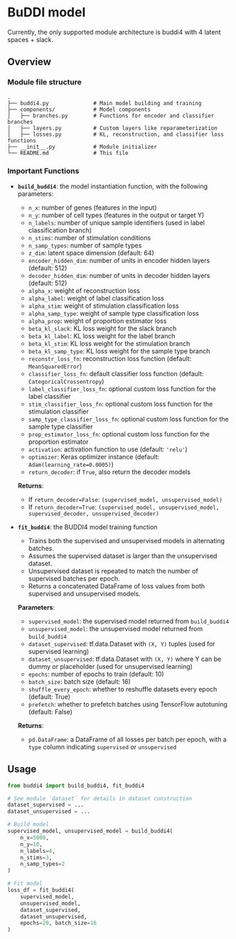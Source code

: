 # BuDDI model
Currently, the only supported module architecture is buddi4 with 4 latent spaces + slack. 

## Overview

### Module file structure
```
.
├── buddi4.py              # Main model building and training
├── components/            # Model components
│   ├── branches.py        # Functions for encoder and classifier branches
│   ├── layers.py          # Custom layers like reparameterization
│   ├── losses.py          # KL, reconstruction, and classifier loss functions
├── __init__.py            # Module initializer
└── README.md              # This file
```

### Important Functions

- **`build_buddi4`**: the model instantiation function, with the following parameters:
    - `n_x`: number of genes (features in the input)
    - `n_y`: number of cell types (features in the output or target Y)
    - `n_labels`: number of unique sample identifiers (used in label classification branch)
    - `n_stims`: number of stimulation conditions
    - `n_samp_types`: number of sample types
    - `z_dim`: latent space dimension (default: 64)
    - `encoder_hidden_dim`: number of units in encoder hidden layers (default: 512)
    - `decoder_hidden_dim`: number of units in decoder hidden layers (default: 512)
    - `alpha_x`: weight of reconstruction loss
    - `alpha_label`: weight of label classification loss
    - `alpha_stim`: weight of stimulation classification loss
    - `alpha_samp_type`: weight of sample type classification loss
    - `alpha_prop`: weight of proportion estimator loss
    - `beta_kl_slack`: KL loss weight for the slack branch
    - `beta_kl_label`: KL loss weight for the label branch
    - `beta_kl_stim`: KL loss weight for the stimulation branch
    - `beta_kl_samp_type`: KL loss weight for the sample type branch
    - `reconstr_loss_fn`: reconstruction loss function (default: `MeanSquaredError`)
    - `classifier_loss_fn`: default classifier loss function (default: `CategoricalCrossentropy`)
    - `label_classifier_loss_fn`: optional custom loss function for the label classifier
    - `stim_classifier_loss_fn`: optional custom loss function for the stimulation classifier
    - `samp_type_classifier_loss_fn`: optional custom loss function for the sample type classifier
    - `prop_estimator_loss_fn`: optional custom loss function for the proportion estimator
    - `activation`: activation function to use (default: `'relu'`)
    - `optimizer`: Keras optimizer instance (default: `Adam(learning_rate=0.0005)`)
    - `return_decoder`: if `True`, also return the decoder models

    **Returns**:
    - If `return_decoder=False`: `(supervised_model, unsupervised_model)`
    - If `return_decoder=True`: `(supervised_model, unsupervised_model, supervised_decoder, unsupervised_decoder)`


- **`fit_buddi4`**: the BUDDI4 model training function
    - Trains both the supervised and unsupervised models in alternating batches.
    - Assumes the supervised dataset is larger than the unsupervised dataset.
    - Unsupervised dataset is repeated to match the number of supervised batches per epoch.
    - Returns a concatenated DataFrame of loss values from both supervised and unsupervised models.

    **Parameters**:
    - `supervised_model`: the supervised model returned from `build_buddi4`
    - `unsupervised_model`: the unsupervised model returned from `build_buddi4`
    - `dataset_supervised`: tf.data.Dataset with `(X, Y)` tuples (used for supervised learning)
    - `dataset_unsupervised`: tf.data.Dataset with `(X, Y)` where Y can be dummy or placeholder (used for unsupervised learning)
    - `epochs`: number of epochs to train (default: 10)
    - `batch_size`: batch size (default: 16)
    - `shuffle_every_epoch`: whether to reshuffle datasets every epoch (default: True)
    - `prefetch`: whether to prefetch batches using TensorFlow autotuning (default: False)

    **Returns**:
    - `pd.DataFrame`: a DataFrame of all losses per batch per epoch, with a `type` column indicating `supervised` or `unsupervised`

## Usage
```python
from buddi4 import build_buddi4, fit_buddi4

# See module `dataset` for details in dataset construction
dataset_supervised = ... 
dataset_unsupervised = ...

# Build model
supervised_model, unsupervised_model = build_buddi4(
    n_x=5000,
    n_y=10,
    n_labels=4,
    n_stims=3,
    n_samp_types=2
)

# Fit model
loss_df = fit_buddi4(
    supervised_model,
    unsupervised_model,
    dataset_supervised,
    dataset_unsupervised,
    epochs=20, batch_size=16
)
```